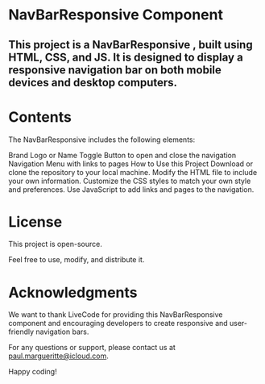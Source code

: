 # NavBarResponsive Component

## This project is a NavBarResponsive , built using HTML, CSS, and JS. It is designed to display a responsive navigation bar on both mobile devices and desktop computers.

# Contents
The NavBarResponsive includes the following elements:

Brand Logo or Name
Toggle Button to open and close the navigation
Navigation Menu with links to pages
How to Use this Project
Download or clone the repository to your local machine.
Modify the HTML file to include your own information.
Customize the CSS styles to match your own style and preferences.
Use JavaScript to add links and pages to the navigation.


# License
This project is open-source.

Feel free to use, modify, and distribute it.

# Acknowledgments
We want to thank LiveCode for providing this NavBarResponsive component and encouraging developers to create responsive and user-friendly navigation bars.

For any questions or support, please contact us at paul.margueritte@icloud.com.

Happy coding!
